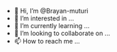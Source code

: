 - 👋 Hi, I’m @Brayan-muturi
- 👀 I’m interested in ...
- 🌱 I’m currently learning ...
- 💞️ I’m looking to collaborate on ...
- 📫 How to reach me ...

<!---
Brayan-muturi/Brayan-muturi is a ✨ special ✨ repository because its `README.md` (this file) appears on your GitHub profile.
You can click the Preview link to take a look at your changes.
--->
